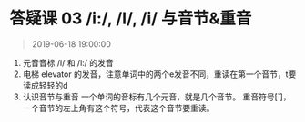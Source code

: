 # 答疑课 03 /i:/, /I/, /i/ 与音节&重音

>2019-06-18 19:00:00


1. 元音音标 /i/ 和 /i:/ 的发音
2. 电梯 elevator 的发音，注意单词中的两个e发音不同，重读在第一个音节，t要读成轻轻的d
3. 认识音节与重音
一个单词的音标有几个元音，就是几个音节。
重音符号[\`]，一个音节的左上角有这个符号，代表这个音节要重读。
